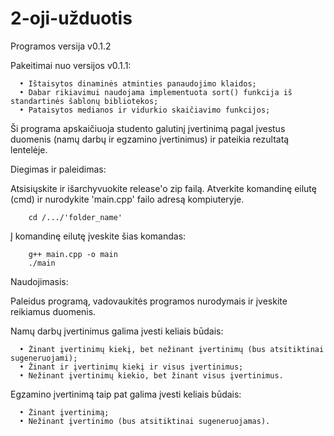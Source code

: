 # 2-oji-užduotis

Programos versija v0.1.2

Pakeitimai nuo versijos v0.1.1:

      • Ištaisytos dinaminės atminties panaudojimo klaidos;
      • Dabar rikiavimui naudojama implementuota sort() funkcija iš standartinės šablonų bibliotekos;
      • Pataisytos medianos ir vidurkio skaičiavimo funkcijos;

Ši programa apskaičiuoja studento galutinį įvertinimą pagal įvestus duomenis (namų darbų ir egzamino įvertinimus) ir pateikia rezultatą lentelėje.

Diegimas ir paleidimas:

   Atsisiųskite ir išarchyvuokite release'o zip failą.
   Atverkite komandinę eilutę (cmd) ir nurodykite 'main.cpp' failo adresą kompiuteryje.

        cd /.../'folder_name'

   Į komandinę eilutę įveskite šias komandas:

        g++ main.cpp -o main
        ./main
 
Naudojimasis:
 
  Paleidus programą, vadovaukitės programos nurodymais ir įveskite reikiamus duomenis.
  
Namų darbų įvertinimus galima įvesti keliais būdais:
      
      • Žinant įvertinimų kiekį, bet nežinant įvertinimų (bus atsitiktinai sugeneruojami);
      • Žinant ir įvertinimų kiekį ir visus įvertinimus;
      • Nežinant įvertinimų kiekio, bet žinant visus įvertinimus.

Egzamino įvertinimą taip pat galima įvesti keliais būdais:
      
      • Žinant įvertinimą;
      • Nežinant įvertinimo (bus atsitiktinai sugeneruojamas).
